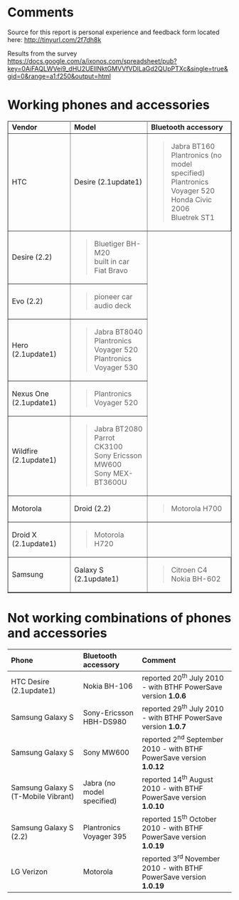 # Comments #
Source for this report is personal experience and feedback form located here: http://tinyurl.com/2f7dh8k

Results from the survey https://docs.google.com/a/ixonos.com/spreadsheet/pub?key=0AiFAQLWVei9_dHU2UElINktGMVVfVDlLaGd2QUpPTXc&single=true&gid=0&range=a1:f250&output=html

# Working phones and accessories #

<table border='1'>
<blockquote><thead>
<blockquote><tr>
<blockquote><td><strong>Vendor</strong></td>
<td><strong>Model</strong></td>
<td><strong>Bluetooth accessory</strong></td>
</blockquote></tr>
</blockquote></thead>
<tbody>
<blockquote><tr>
<blockquote><td>HTC</td>
<td>Desire (2.1update1)</td>
<td>
<blockquote>Jabra BT160<br />
Plantronics (no model specified)<br />
Plantronics Voyager 520<br />
Honda Civic 2006<br />
Bluetrek ST1<br>
</blockquote></td>
</blockquote></tr>
<tr>
<blockquote><td>Desire (2.2)</td>
<td>
<blockquote>Bluetiger BH-M20<br />
built in car<br />
Fiat Bravo<br>
</blockquote></td>
</blockquote></tr>
<tr>
<blockquote><td>Evo (2.2)</td>
<td>
<blockquote>pioneer car audio deck<br>
</blockquote></td>
</blockquote></tr>
<tr>
<blockquote><td>Hero (2.1update1)</td>
<td>
<blockquote>Jabra BT8040<br />
Plantronics Voyager 520<br />
Plantronics Voyager 530<br>
</blockquote></td>
</blockquote></tr>
<tr>
<blockquote><td>Nexus One (2.1update1)</td>
<td>
<blockquote>Plantronics Voyager 520<br>
</blockquote></td>
</blockquote></tr>
<tr>
<blockquote><td>Wildfire (2.1update1)</td>
<td>
<blockquote>Jabra BT2080<br />
Parrot CK3100<br />
Sony Ericsson MW600<br />
Sony MEX-BT3600U<br>
</blockquote></td>
</blockquote></tr>
<tr>
<blockquote><td>Motorola</td>
<td>Droid (2.2)</td>
<td>
<blockquote>Motorola H700<br>
</blockquote></td>
</blockquote></tr>
<tr>
<blockquote><td>Droid X (2.1update1)</td>
<td>
<blockquote>Motorola H720<br>
</blockquote></td>
</blockquote></tr></blockquote></blockquote>

<blockquote><tr>
<blockquote><td>Samsung</td>
<td>Galaxy S (2.1update1)</td>
<td>
<blockquote>Citroen C4<br />
Nokia BH-602<br>
</blockquote></td>
</blockquote></tr></blockquote>

<blockquote></tbody>
</table></blockquote>

# Not working combinations of phones and accessories #
| **Phone** | **Bluetooth accessory** | **Comment** |
|:----------|:------------------------|:------------|
| HTC Desire (2.1update1) | Nokia BH-106 | reported 20<sup>th</sup> July 2010 - with BTHF PowerSave version **1.0.6** |
| Samsung Galaxy S | Sony-Ericsson HBH-DS980 | reported 29<sup>th</sup> July 2010 - with BTHF PowerSave version **1.0.7** |
| Samsung Galaxy S | Sony MW600 | reported 2<sup>nd</sup> September 2010 - with BTHF PowerSave version **1.0.12** |
| Samsung Galaxy S (T-Mobile Vibrant) | Jabra (no model specified) | reported 14<sup>th</sup> August 2010 - with BTHF PowerSave version **1.0.10** |
| Samsung Galaxy S (2.2) | Plantronics Voyager 395 | reported 15<sup>th</sup> October 2010 - with BTHF PowerSave version **1.0.19** |
| LG Verizon | Motorola | reported 3<sup>rd</sup> November 2010 - with BTHF PowerSave version **1.0.19** |